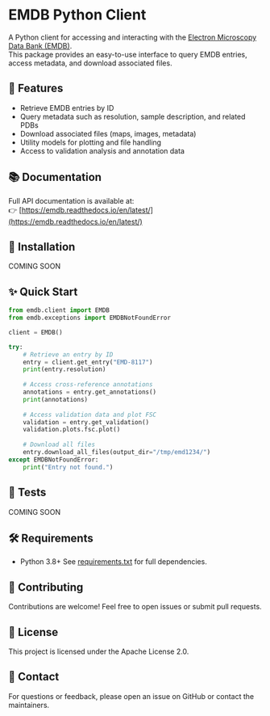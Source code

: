 # EMDB Python Client

A Python client for accessing and interacting with the [Electron Microscopy Data Bank (EMDB)](https://www.ebi.ac.uk/emdb/).  
This package provides an easy-to-use interface to query EMDB entries, access metadata, and download associated files.

## 🚀 Features
- Retrieve EMDB entries by ID
- Query metadata such as resolution, sample description, and related PDBs
- Download associated files (maps, images, metadata)
- Utility models for plotting and file handling
- Access to validation analysis and annotation data

## 📚 Documentation
Full API documentation is available at:  
👉 [https://emdb.readthedocs.io/en/latest/](https://emdb.readthedocs.io/en/latest/)

## 🔧 Installation
COMING SOON

## ✨ Quick Start
```python
from emdb.client import EMDB
from emdb.exceptions import EMDBNotFoundError

client = EMDB()

try:
    # Retrieve an entry by ID
    entry = client.get_entry("EMD-8117")
    print(entry.resolution)
    
    # Access cross-reference annotations
    annotations = entry.get_annotations()
    print(annotations)
    
    # Access validation data and plot FSC
    validation = entry.get_validation()
    validation.plots.fsc.plot()
    
    # Download all files
    entry.download_all_files(output_dir="/tmp/emd1234/")
except EMDBNotFoundError:
    print("Entry not found.")
```

## 🧪 Tests
COMING SOON

## 🛠 Requirements
- Python 3.8+
See [requirements.txt](requirements.txt) for full dependencies.

## 🤝 Contributing
Contributions are welcome!
Feel free to open issues or submit pull requests.

## 📄 License
This project is licensed under the Apache License 2.0.

## 📧 Contact
For questions or feedback, please open an issue on GitHub or contact the maintainers.


